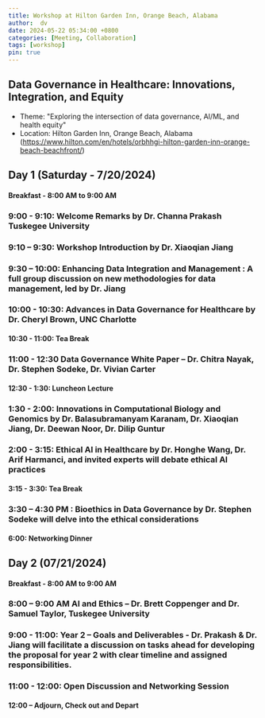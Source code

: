 ```yaml
---
title: Workshop at Hilton Garden Inn, Orange Beach, Alabama
author:  dv
date: 2024-05-22 05:34:00 +0800
categories: [Meeting, Collaboration]
tags: [workshop]
pin: true
---
```

## Data Governance in Healthcare: Innovations, Integration, and Equity
* Theme: "Exploring the intersection of data governance, AI/ML, and health equity"
* Location: Hilton Garden Inn, Orange Beach, Alabama (https://www.hilton.com/en/hotels/orbhhgi-hilton-garden-inn-orange-beach-beachfront/)

## Day 1 (Saturday - 7/20/2024)
#### Breakfast  - 8:00 AM to 9:00 AM 
### 9:00 - 9:10: Welcome Remarks by Dr. Channa Prakash Tuskegee University  
### 9:10 – 9:30:  Workshop Introduction by Dr. Xiaoqian Jiang
### 9:30 – 10:00: Enhancing Data Integration and Management : A full group discussion on new methodologies for data management, led by Dr. Jiang  
### 10:00 - 10:30: Advances in Data Governance for Healthcare by Dr. Cheryl Brown, UNC Charlotte
#### 10:30 - 11:00:  Tea Break
### 11:00 - 12:30 Data Governance White Paper – Dr. Chitra Nayak,  Dr. Stephen Sodeke, Dr. Vivian Carter
#### 12:30 - 1:30: Luncheon Lecture 
### 1:30 - 2:00: Innovations in Computational Biology and Genomics by Dr. Balasubramanyam Karanam, Dr. Xiaoqian Jiang, Dr. Deewan Noor, Dr. Dilip Guntur
### 2:00 - 3:15: Ethical AI in Healthcare by Dr. Honghe Wang, Dr. Arif Harmanci, and invited experts will debate ethical AI practices
#### 3:15 - 3:30: Tea Break
### 3:30 – 4:30 PM : Bioethics in Data Governance by Dr. Stephen Sodeke will delve into the ethical considerations
#### 6:00: Networking Dinner  

## Day 2 (07/21/2024)
#### Breakfast  - 8:00 AM to 9:00 AM

### 8:00 – 9:00 AM  AI and Ethics – Dr. Brett Coppenger and Dr. Samuel Taylor, Tuskegee University
### 9:00 - 11:00:  Year 2 – Goals and Deliverables -  Dr. Prakash & Dr. Jiang will facilitate a discussion on tasks ahead for developing the proposal for year 2 with clear timeline and assigned responsibilities. 
### 11:00 - 12:00: Open Discussion and Networking Session
#### 12:00 – Adjourn, Check out and Depart

